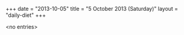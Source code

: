 +++
date = "2013-10-05"
title = "5 October 2013 (Saturday)"
layout = "daily-diet"
+++


\<no entries\>


